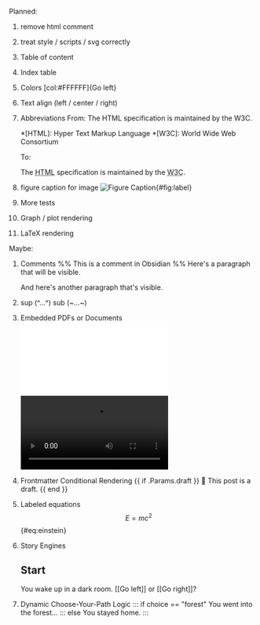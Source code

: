 Planned:
1. remove html comment
1. treat style / scripts / svg correctly
1. Table of content
2. Index table
3. Colors
    [col:#FFFFFF]{Go left}
4. Text align (left / center / right)
5. Abbreviations
    From:
    The HTML specification
    is maintained by the W3C.

    *[HTML]: Hyper Text Markup Language
    *[W3C]:  World Wide Web Consortium

    To:
    <p>The <abbr title="Hyper Text Markup Language">HTML</abbr> specification
    is maintained by the <abbr title="World Wide Web Consortium">W3C</abbr>.</p>
6. figure caption for image
    ![Figure Caption](image.png){#fig:label}
7. More tests
4. Graph / plot rendering
5. LaTeX rendering

Maybe:

1. Comments
    %% This is a comment in Obsidian %%
    Here's a paragraph that will be visible.

    [This is a comment that will be hidden.]: # 

    And here's another paragraph that's visible.
2. sup (^...^) sub (~...~)
3. Embedded PDFs or Documents
    ![](./file.pdf)
    ![](video.mp4)
6. Frontmatter Conditional Rendering
    {{ if .Params.draft }}
    🚧 This post is a draft.
    {{ end }}
7. Labeled equations
    $$ E = mc^2 $$ {#eq:einstein}
8. Story Engines
    ## Start
    You wake up in a dark room. [[Go left]] or [[Go right]]?
9. Dynamic Choose-Your-Path Logic
    ::: if choice == "forest"
    You went into the forest...
    ::: else
    You stayed home.
    ::: 
